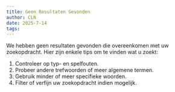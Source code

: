 ```yaml
---
title: Geen Resultaten Gevonden
author: CLN
date: 2025-7-14
tags: 
---
```


We hebben geen resultaten gevonden die overeenkomen met uw zoekopdracht. Hier zijn enkele tips om te vinden wat u zoekt:

1. Controleer op typ- en spelfouten.
2. Probeer andere trefwoorden of meer algemene termen.
3. Gebruik minder of meer specifieke woorden.
4. Filter of verfijn uw zoekopdracht indien mogelijk.